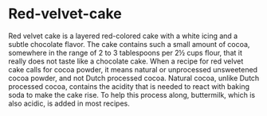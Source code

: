 # Red-velvet-cake
 Red velvet cake is a layered red-colored cake with a white icing and a subtle chocolate flavor. The cake contains such a small amount of cocoa, somewhere in the range of 2 to 3 tablespoons per 2½ cups flour, that it really does not taste like a chocolate cake.
 When a recipe for red velvet cake calls for cocoa powder, it means natural or unprocessed unsweetened cocoa powder, and not Dutch processed cocoa. Natural cocoa, unlike Dutch processed cocoa, contains the acidity that is needed to react with baking soda to make the cake rise. To help this process along, buttermilk, which is also acidic, is added in most recipes.